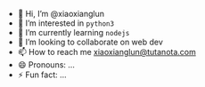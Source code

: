 - 👋 Hi, I’m @xiaoxianglun
- 👀 I’m interested in `python3`
- 🌱 I’m currently learning `nodejs`
- 💞️ I’m looking to collaborate on web dev
- 📫 How to reach me xiaoxianglun@tutanota.com
- 😄 Pronouns: ...
- ⚡ Fun fact: ...

<!---
xiaoxianglun/xiaoxianglun is a ✨ special ✨ repository because its `README.md` (this file) appears on your GitHub profile.
You can click the Preview link to take a look at your changes.
--->
